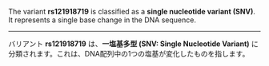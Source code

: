 The variant **rs121918719** is classified as a **single nucleotide variant (SNV)**. It represents a single base change in the DNA sequence.

---

バリアント **rs121918719** は、**一塩基多型 (SNV: Single Nucleotide Variant)** に分類されます。これは、DNA配列中の1つの塩基が変化したものを指します。
